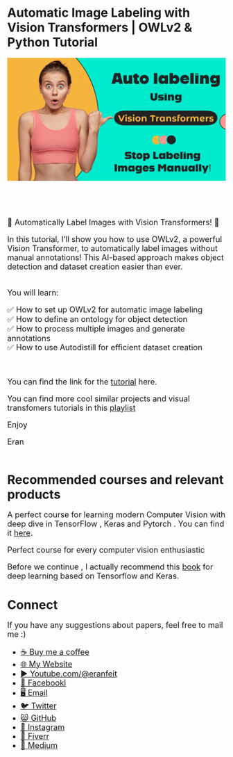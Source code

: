 # Automatic Image Labeling with Vision Transformers | OWLv2 & Python Tutorial

<p align="center">
  <img width="800" src="Auto labeling  - Stop Labeling Images Manually!.png" "image">
</p>

##
<br/><br/> 

<font size= "4" >

🚀 Automatically Label Images with Vision Transformers! 🚀

In this tutorial, I’ll show you how to use OWLv2, a powerful Vision Transformer, to automatically label images without manual annotations! This AI-based approach makes object detection and dataset creation easier than ever.

<br/>
You will learn:

✅ How to set up OWLv2 for automatic image labeling  <br/>
✅ How to define an ontology for object detection <br/>
✅ How to process multiple images and generate annotations <br/>
✅ How to use Autodistill for efficient dataset creation <br/>

<br/>

You can find the link for the [tutorial](https://youtu.be/rpF9BKwDtBM) here. 

You can find more cool similar projects and visual transfomers tutorials in this [playlist](https://www.youtube.com/playlist?list=PLdkryDe59y4a2PRJda-Z7M7Sod7uQKT2d)

Enjoy

Eran
<br/><br/> 

</font>

# Recommended courses and relevant products 
<font size= "4" >

A perfect course for learning modern Computer Vision with deep dive in TensorFlow , Keras and Pytorch . You can find it [here](http://bit.ly/3HeDy1V).

Perfect course for every computer vision enthusiastic

Before we continue , I actually recommend this [book](https://amzn.to/3STWZ2N) for deep learning based on Tensorflow and Keras. 



</font>

# Connect

<font size= "4" >
If you have any suggestions about papers, feel free to mail me :)

- [☕ Buy me a coffee](https://ko-fi.com/eranfeit)
- [🌐 My Website](https://eranfeit.net)
- [▶️ Youtube.com/@eranfeit](https://www.youtube.com/channel/UCTiWJJhaH6BviSWKLJUM9sg)
- [🐙 Facebookl](https://www.facebook.com/groups/3080601358933585)
- [🖥️ Email](mailto:feitgemel@gmail.com)
- [🐦 Twitter](https://twitter.com/eran_feit )
- [😸 GitHub](https://github.com/feitgemel)
- [📸 Instagram](https://www.instagram.com/eran_feit/)
- [🤝 Fiverr ](https://www.fiverr.com/s/mB3Pbb)
- [📝 Medium ](https://medium.com/@feitgemel)


</font>

